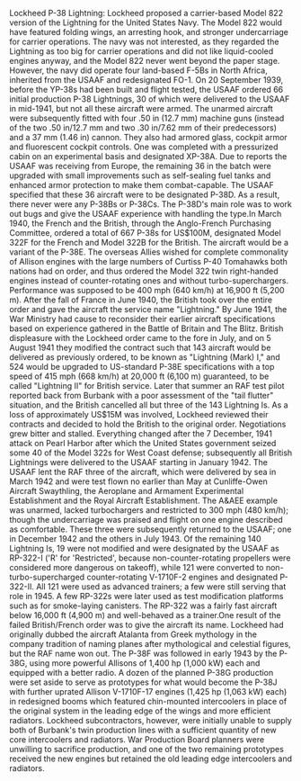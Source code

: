 Lockheed P-38 Lightning: Lockheed proposed a carrier-based Model 822 version of the Lightning for the United States Navy. The Model 822 would have featured folding wings, an arresting hook, and stronger undercarriage for carrier operations. The navy was not interested, as they regarded the Lightning as too big for carrier operations and did not like liquid-cooled engines anyway, and the Model 822 never went beyond the paper stage. However, the navy did operate four land-based F-5Bs in North Africa, inherited from the USAAF and redesignated FO-1. On 20 September 1939, before the YP-38s had been built and flight tested, the USAAF ordered 66 initial production P-38 Lightnings, 30 of which were delivered to the USAAF in mid-1941, but not all these aircraft were armed. The unarmed aircraft were subsequently fitted with four .50 in (12.7 mm) machine guns (instead of the two .50 in/12.7 mm and two .30 in/7.62 mm of their predecessors) and a 37 mm (1.46 in) cannon. They also had armored glass, cockpit armor and fluorescent cockpit controls. One was completed with a pressurized cabin on an experimental basis and designated XP-38A. Due to reports the USAAF was receiving from Europe, the remaining 36 in the batch were upgraded with small improvements such as self-sealing fuel tanks and enhanced armor protection to make them combat-capable. The USAAF specified that these 36 aircraft were to be designated P-38D. As a result, there never were any P-38Bs or P-38Cs. The P-38D's main role was to work out bugs and give the USAAF experience with handling the type.In March 1940, the French and the British, through the Anglo-French Purchasing Committee, ordered a total of 667 P-38s for US$100M, designated Model 322F for the French and Model 322B for the British. The aircraft would be a variant of the P-38E. The overseas Allies wished for complete commonality of Allison engines with the large numbers of Curtiss P-40 Tomahawks both nations had on order, and thus ordered the Model 322 twin right-handed engines instead of counter-rotating ones and without turbo-superchargers. Performance was supposed to be 400 mph (640 km/h) at 16,900 ft (5,200 m). After the fall of France in June 1940, the British took over the entire order and gave the aircraft the service name "Lightning." By June 1941, the War Ministry had cause to reconsider their earlier aircraft specifications based on experience gathered in the Battle of Britain and The Blitz. British displeasure with the Lockheed order came to the fore in July, and on 5 August 1941 they modified the contract such that 143 aircraft would be delivered as previously ordered, to be known as "Lightning (Mark) I," and 524 would be upgraded to US-standard P-38E specifications with a top speed of 415 mph (668 km/h) at 20,000 ft (6,100 m) guaranteed, to be called "Lightning II" for British service. Later that summer an RAF test pilot reported back from Burbank with a poor assessment of the "tail flutter" situation, and the British cancelled all but three of the 143 Lightning Is. As a loss of approximately US$15M was involved, Lockheed reviewed their contracts and decided to hold the British to the original order. Negotiations grew bitter and stalled. Everything changed after the 7 December, 1941 attack on Pearl Harbor after which the United States government seized some 40 of the Model 322s for West Coast defense; subsequently all British Lightnings were delivered to the USAAF starting in January 1942. The USAAF lent the RAF three of the aircraft, which were delivered by sea in March 1942 and were test flown no earlier than May at Cunliffe-Owen Aircraft Swaythling, the Aeroplane and Armament Experimental Establishment and the Royal Aircraft Establishment. The A&AEE example was unarmed, lacked turbochargers and restricted to 300 mph (480 km/h); though the undercarriage was praised and flight on one engine described as comfortable. These three were subsequently returned to the USAAF; one in December 1942 and the others in July 1943. Of the remaining 140 Lightning Is, 19 were not modified and were designated by the USAAF as RP-322-I ('R' for 'Restricted', because non-counter-rotating propellers were considered more dangerous on takeoff), while 121 were converted to non-turbo-supercharged counter-rotating V-1710F-2 engines and designated P-322-II. All 121 were used as advanced trainers; a few were still serving that role in 1945. A few RP-322s were later used as test modification platforms such as for smoke-laying canisters. The RP-322 was a fairly fast aircraft below 16,000 ft (4,900 m) and well-behaved as a trainer.One result of the failed British/French order was to give the aircraft its name. Lockheed had originally dubbed the aircraft Atalanta from Greek mythology in the company tradition of naming planes after mythological and celestial figures, but the RAF name won out. The P-38F was followed in early 1943 by the P-38G, using more powerful Allisons of 1,400 hp (1,000 kW) each and equipped with a better radio. A dozen of the planned P-38G production were set aside to serve as prototypes for what would become the P-38J with further uprated Allison V-1710F-17 engines (1,425 hp (1,063 kW) each) in redesigned booms which featured chin-mounted intercoolers in place of the original system in the leading edge of the wings and more efficient radiators. Lockheed subcontractors, however, were initially unable to supply both of Burbank's twin production lines with a sufficient quantity of new core intercoolers and radiators. War Production Board planners were unwilling to sacrifice production, and one of the two remaining prototypes received the new engines but retained the old leading edge intercoolers and radiators.
